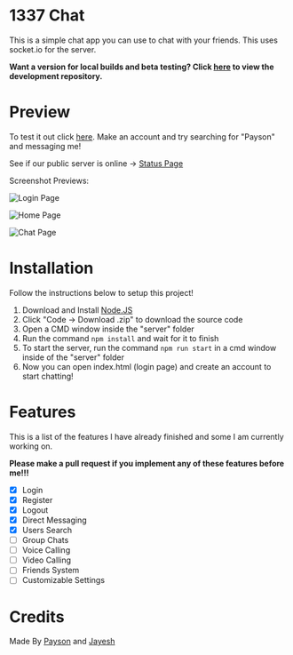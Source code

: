 # 1337 Chat

This is a simple chat app you can use to chat with your friends. This uses socket.io for the server.

**Want a version for local builds and beta testing? Click [here](https://github.com/paysonism/1337-Chat-Development) to view the development repository.**

# Preview

To test it out click [here](https://paysonism.github.io/1337-Chat/). Make an account and try searching for "Payson" and messaging me!

See if our public server is online -> [Status Page](https://stats.uptimerobot.com/nOnoUR6JJA)

Screenshot Previews:

![Login Page](https://i.ibb.co/zZJ0wwS/image.png)

![Home Page](https://i.ibb.co/PGnXtc6/image.png)

![Chat Page](https://i.ibb.co/qj7Qvjp/image.png)

# Installation

Follow the instructions below to setup this project!

1. Download and Install [Node.JS](https://nodejs.org/)
2. Click "Code -> Download .zip" to download the source code
3. Open a CMD window inside the "server" folder
4. Run the command ``npm install`` and wait for it to finish
5. To start the server, run the command ``npm run start`` in a cmd window inside of the "server" folder
6. Now you can open index.html (login page) and create an account to start chatting!

# Features

This is a list of the features I have already finished and some I am currently working on.

 **Please make a pull request if you implement any of these features before me!!!** 

- [X] Login
- [X] Register
- [X] Logout
- [X] Direct Messaging
- [X] Users Search
- [ ] Group Chats
- [ ] Voice Calling
- [ ] Video Calling
- [ ] Friends System
- [ ] Customizable Settings

# Credits

Made By [Payson](https://github.com/paysonism) and [Jayesh](https://github.com/JayeshYadav07)
